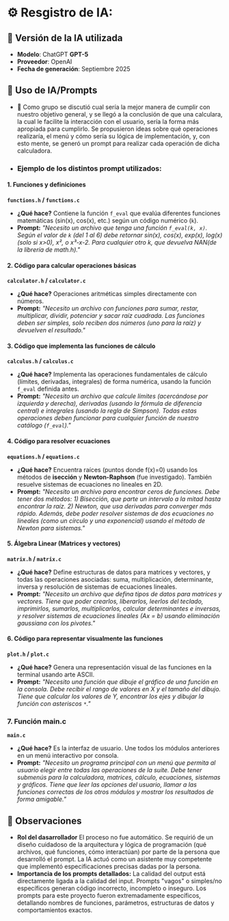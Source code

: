 # ⚙️ Resgistro de IA:
## 📍 Versión de la IA utilizada
- **Modelo**: ChatGPT **GPT-5**  
- **Proveedor**: OpenAI  
- **Fecha de generación**: Septiembre 2025

## 📍 Uso de IA/Prompts
- 🔎 Como grupo se discutió cual sería la mejor manera de cumplir con nuestro objetivo general, y se llegó a la conclusión de que una calculara, la cual le facilite la interacción con el usuario, sería la forma más apropiada para cumplirlo. Se propusieron ideas sobre qué operaciones realizaría, el menú y cómo sería su lógica de implementación, y, con esto mente, se generó un prompt para realizar cada operación de dicha calculadora.
 
- ### Ejemplo de los distintos prompt utilizados:

#### 1. Funciones y definiciones

**`functions.h` / `functions.c`**
-   **¿Qué hace?** Contiene la función `f_eval` que evalúa diferentes funciones matemáticas (sin(x), cos(x), etc.) según un código numérico (`k`).
-   **Prompt:** *"Necesito un archivo que tenga una función `f_eval(k, x)`. Según el valor de `k` (del 1 al 6) debe retornar sin(x), cos(x), exp(x), log(x) (solo si x>0), x², o x³-x-2. Para cualquier otro k, que devuelva NAN(de la librería de math.h)."*

#### 2. Código para calcular operaciones básicas

**`calculator.h` / `calculator.c`**
-   **¿Qué hace?** Operaciones aritméticas simples directamente con números.
-   **Prompt:** *"Necesito un archivo con funciones para sumar, restar, multiplicar, dividir, potenciar y sacar raíz cuadrada. Las funciones deben ser simples, solo reciben dos números (uno para la raíz) y devuelven el resultado."*

#### 3. Código que implementa las funciones de cálculo

**`calculus.h` / `calculus.c`**
-   **¿Qué hace?** Implementa las operaciones fundamentales de cálculo (límites, derivadas, integrales) de forma numérica, usando la función `f_eval` definida antes.
-   **Prompt:** *"Necesito un archivo que calcule límites (acercándose por izquierda y derecha), derivadas (usando la fórmula de diferencia central) e integrales (usando la regla de Simpson). Todas estas operaciones deben funcionar para cualquier función de nuestro catálogo (`f_eval`)."*

#### 4. Código para resolver ecuaciones

**`equations.h` / `equations.c`**
-   **¿Qué hace?** Encuentra raíces (puntos donde f(x)=0) usando los métodos de **isección** y **Newton-Raphson** (fue investigado). También resuelve sistemas de ecuaciones no lineales en 2D.
-   **Prompt:** *"Necesito un archivo para encontrar ceros de funciones. Debe tener dos métodos: 1) Bisección, que parte un intervalo a la mitad hasta encontrar la raíz. 2) Newton, que usa derivadas para converger más rápido. Además, debe poder resolver sistemas de dos ecuaciones no lineales (como un círculo y una exponencial) usando el método de Newton para sistemas."*

#### 5. Álgebra Linear (Matrices y vectores)

**`matrix.h` / `matrix.c`**
-   **¿Qué hace?** Define estructuras de datos para matrices y vectores, y todas las operaciones asociadas: suma, multiplicación, determinante, inversa y resolución de sistemas de ecuaciones lineales.
-   **Prompt:** *"Necesito un archivo que defina tipos de datos para matrices y vectores. Tiene que poder crearlos, liberarlos, leerlos del teclado, imprimirlos, sumarlos, multiplicarlos, calcular determinantes e inversas, y resolver sistemas de ecuaciones lineales (Ax = b) usando eliminación gaussiana con los pivotes."*

#### 6. Código para representar visualmente las funciones

**`plot.h` / `plot.c`**
-   **¿Qué hace?** Genera una representación visual de las funciones en la terminal usando arte ASCII.
-   **Prompt:** *"Necesito una función que dibuje el gráfico de una función en la consola. Debe recibir el rango de valores en X y el tamaño del dibujo. Tiene que calcular los valores de Y, encontrar los ejes y dibujar la función con asteriscos `*`."*

### 7. Función main.c

**`main.c`**
-   **¿Qué hace?** Es la interfaz de usuario. Une todos los módulos anteriores en un menú interactivo por consola.
-   **Prompt:** *"Necesito un programa principal con un menú que permita al usuario elegir entre todas las operaciones de la suite. Debe tener submenús para la calculadora, matrices, cálculo, ecuaciones, sistemas y gráficos. Tiene que leer las opciones del usuario, llamar a las funciones correctas de los otros módulos y mostrar los resultados de forma amigable."*

## 🔎 Observaciones
-  **Rol del dasarrollador** El proceso no fue automático. Se requirió de un diseño cuidadoso de la arquitectura y lógica de programación (qué archivos, qué funciones, cómo interactúan) por parte de la persona que desarrolló el prompt. La IA actuó como un asistente muy competente que implementó especificaciones precisas dadas por la persona.
-  **Importancia de los prompts detallados:** La calidad del output está directamente ligada a la calidad del input. Prompts "vagos" o simples/no específicos generan código incorrecto, incompleto o inseguro. Los prompts para este proyecto fueron extremadamente específicos, detallando nombres de funciones, parámetros, estructuras de datos y comportamientos exactos.
